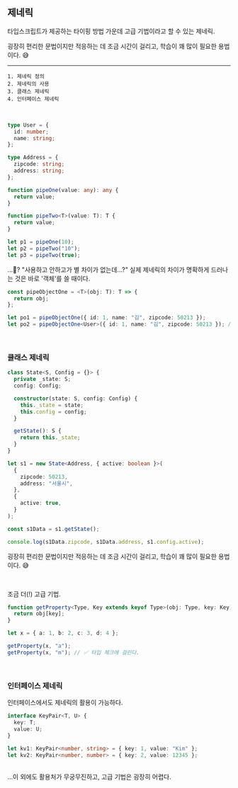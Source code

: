 ## 제네릭

타입스크립트가 제공하는 타이핑 방법 가운데 고급 기법이라고 할 수 있는 제네릭.

굉장히 편리한 문법이지만 적응하는 데 조금 시간이 걸리고, 학습이 꽤 많이 필요한 용법이다. 😅

---

```
1. 제네릭 정의
2. 제네릭의 사용
3. 클래스 제네릭
4. 인터페이스 제네릭
```

<br />

```ts
type User = {
  id: number;
  name: string;
};

type Address = {
  zipcode: string;
  address: string;
};

function pipeOne(value: any): any {
  return value;
}

function pipeTwo<T>(value: T): T {
  return value;
}

let p1 = pipeOne(10);
let p2 = pipeTwo("10");
let p3 = pipeTwo(true);
```

...🤔? "사용하고 안하고가 별 차이가 없는데...?"
실제 제네릭의 차이가 명확하게 드러나는 것은 바로 '객체'를 쓸 때이다.

```ts
const pipeObjectOne = <T>(obj: T): T => {
  return obj;
};

let po1 = pipeObjectOne({ id: 1, name: "김", zipcode: 50213 });
let po2 = pipeObjectOne<User>({ id: 1, name: "김", zipcode: 50213 }); // zipcode에서 에러. :)
```

<br />

### 클래스 제네릭

```ts
class State<S, Config = {}> {
  private _state: S;
  config: Config;

  constructor(state: S, config: Config) {
    this._state = state;
    this.config = config;
  }

  getState(): S {
    return this._state;
  }
}

let s1 = new State<Address, { active: boolean }>(
  {
    zipcode: 50213,
    address: "서울시",
  },
  {
    active: true,
  }
);

const s1Data = s1.getState();

console.log(s1Data.zipcode, s1Data.address, s1.config.active);
```

굉장히 편리한 문법이지만 적응하는 데 조금 시간이 걸리고, 학습이 꽤 많이 필요한 용법이다. 😅

<br />

조금 더(!) 고급 기법.

```ts
function getProperty<Type, Key extends keyof Type>(obj: Type, key: Key) {
  return obj[key];
}

let x = { a: 1, b: 2, c: 3, d: 4 };

getProperty(x, "a");
getProperty(x, "m"); // ✅ 타입 체크에 걸린다.
```

<br />

### 인터페이스 제네릭

인터페이스에서도 제네릭의 활용이 가능하다.

```ts
interface KeyPair<T, U> {
  key: T;
  value: U;
}

let kv1: KeyPair<number, string> = { key: 1, value: "Kim" };
let kv2: KeyPair<number, number> = { key: 2, value: 12345 };
```

<br />
...이 외에도 활용처가 무궁무진하고, 고급 기법은 굉장히 어렵다.
